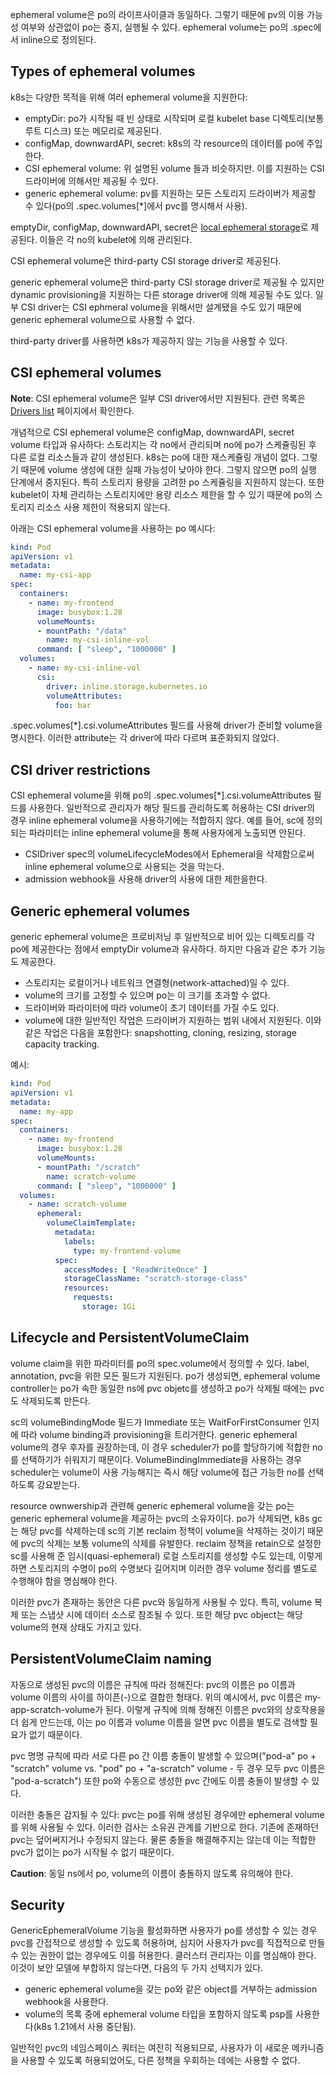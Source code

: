 ephemeral volume은 po의 라이프사이클과 동일하다. 그렇기 때문에 pv의 이용 가능성 여부와 상관없이 po는 중지, 실행될 수 있다. ephemeral volume는 po의 .spec에서 inline으로 정의된다.

## Types of ephemeral volumes
k8s는 다양한 목적을 위해 여러 ephemeral volume을 지원한다:

- emptyDir: po가 시작될 때 빈 상태로 시작되며 로컬 kubelet base 디렉토리(보통 루트 디스크) 또는 메모리로 제공된다.
- configMap, downwardAPI, secret: k8s의 각 resource의 데이터를 po에 주입한다.
- CSI ephemeral volume: 위 설명된 volume 들과 비슷하지만. 이를 지원하는 CSI 드라이버에 의해서만 제공될 수 있다.
- generic ephemeral volume: pv를 지원하는 모든 스토리지 드라이버가 제공할 수 있다(po의 .spec.volumes[*]에서 pvc를 명시해서 사용).

emptyDir, configMap, downwardAPI, secret은 [local ephemeral storage](https://v1-23.docs.kubernetes.io/docs/concepts/configuration/manage-resources-containers/#local-ephemeral-storage)로 제공된다. 이들은 각 no의 kubelet에 의해 관리된다.

CSI ephemeral volume은 third-party CSI storage driver로 제공된다.

generic ephemeral volume은 third-party CSI storage driver로 제공될 수 있지만 dynamic provisioning을 지원하는 다른 storage driver에 의해 제공될 수도 있다. 일부 CSI driver는 CSI ephmeral volume을 위해서만 설계됐을 수도 있기 때문에 generic ephemeral volume으로 사용할 수 없다.

third-party driver를 사용하면 k8s가 제공하지 않는 기능을 사용할 수 있다.

## CSI ephemeral volumes
**Note**: CSI ephemeral volume은 일부 CSI driver에서만 지원된다. 관련 목록은 [Drivers list](https://kubernetes-csi.github.io/docs/drivers.html) 페이지에서 확인한다.

개념적으로 CSI ephemeral volume은 configMap, downwardAPI, secret volume 타입과 유사하다: 스토리지는 각 no에서 관리되며 no에 po가 스케쥴링된 후 다른 로컬 리소스들과 같이 생성된다. k8s는 po에 대한 재스케쥴링 개념이 없다. 그렇기 때문에 volume 생성에 대한 실패 가능성이 낮아야 한다. 그렇지 않으면 po의 실행 단계에서 중지된다. 특히 스토리지 용량을 고려한 po 스케쥴링을 지원하지 않는다. 또한 kubelet이 자체 관리하는 스토리지에만 용량 리소스 제한을 할 수 있기 때문에 po의 스토리지 리소스 사용 제한이 적용되지 않는다.

아래는 CSI ephemeral volume을 사용하는 po 예시다:

``` yaml
kind: Pod
apiVersion: v1
metadata:
  name: my-csi-app
spec:
  containers:
    - name: my-frontend
      image: busybox:1.28
      volumeMounts:
      - mountPath: "/data"
        name: my-csi-inline-vol
      command: [ "sleep", "1000000" ]
  volumes:
    - name: my-csi-inline-vol
      csi:
        driver: inline.storage.kubernetes.io
        volumeAttributes:
          foo: bar
```

.spec.volumes[*].csi.volumeAttributes 필드를 사용해 driver가 준비할 volume을 명시한다. 이러한 attribute는 각 driver에 따라 다르며 표준화되지 않았다. 

## CSI driver restrictions
CSI ephemeral volume을 위해 po의 .spec.volumes[*].csi.volumeAttributes 필드를 사용한다. 일반적으로 관리자가 해당 필드를 관리하도록 허용하는 CSI driver의 경우 inline ephemeral volume을 사용하기에는 적합하지 않다. 예를 들어, sc에 정의되는 파라미터는 inline ephemeral volume을 통해 사용자에게 노출되면 안된다.

- CSIDriver spec의 volumeLifecycleModes에서 Ephemeral을 삭제함으로써 inline ephemeral volume으로 사용되는 것을 막는다.
- admission webhook을 사용해 driver의 사용에 대한 제한을한다.

## Generic ephemeral volumes
generic ephemeral volume은 프로비저닝 후 일반적으로 비어 있는 디렉토리를 각 po에 제공한다는 점에서 emptyDir volume과 유사하다. 하지만 다음과 같은 추가 기능도 제공한다.

- 스토리지는 로컬이거나 네트워크 연결형(network-attached)일 수 있다.
- volume의 크기를 고정할 수 있으며 po는 이 크기를 초과할 수 없다.
- 드라이버와 파라미터에 따라 volume이 초기 데이터를 가질 수도 있다.
- volume에 대한 일반적인 작업은 드라이버가 지원하는 범위 내에서 지원된다. 이와 같은 작업은 다음을 포함한다: snapshotting, cloning, resizing, storage capacity tracking.

예시:

``` yaml
kind: Pod
apiVersion: v1
metadata:
  name: my-app
spec:
  containers:
    - name: my-frontend
      image: busybox:1.28
      volumeMounts:
      - mountPath: "/scratch"
        name: scratch-volume
      command: [ "sleep", "1000000" ]
  volumes:
    - name: scratch-volume
      ephemeral:
        volumeClaimTemplate:
          metadata:
            labels:
              type: my-frontend-volume
          spec:
            accessModes: [ "ReadWriteOnce" ]
            storageClassName: "scratch-storage-class"
            resources:
              requests:
                storage: 1Gi
```

## Lifecycle and PersistentVolumeClaim
volume claim을 위한 파라미터를 po의 spec.volume에서 정의할 수 있다. label, annotation, pvc을 위한 모든 필드가 지원된다. po가 생성되면, ephemeral volume controller는 po가 속한 동일한 ns에 pvc objetc를 생성하고 po가 삭제될 때에는 pvc도 삭제되도록 만든다.

sc의 volumeBindingMode 필드가 Immediate 또는 WaitForFirstConsumer 인지에 따라 volume binding과 provisioning을 트리거한다. generic ephemeral volume의 경우 후자를 권장하는데, 이 경우 scheduler가 po를 할당하기에 적합한 no를 선택하기가 쉬워지기 때문이다. VolumeBindingImmediate을 사용하는 경우 scheduler는 volume이 사용 가능해지는 즉시 해당 volume에 접근 가능한 no를 선택하도록 강요받는다.

resource ownwership과 관련해 generic ephemeral volume을 갖는 po는 generic ephemeral volume을 제공하는 pvc의 소유자이다. po가 삭제되면, k8s gc는 해당 pvc를 삭제하는데 sc의 기본 reclaim 정책이 volume을 삭제하는 것이기 때문에 pvc의 삭제는 보통 volume의 삭제를 유발한다. reclaim 정책을 retain으로 설정한 sc를 사용해 준 임시(quasi-ephemeral) 로컬 스토리지를 생성할 수도 있는데, 이렇게 하면 스토리지의 수명이 po의 수명보다 길어지며 이러한 경우 volume 정리를 별도로 수행해야 함을 명심해야 한다.

이러한 pvc가 존재하는 동안은 다른 pvc와 동일하게 사용될 수 있다. 특히, volume 복제 또는 스냅샷 시에 데이터 소스로 참조될 수 있다. 또한 해당 pvc object는 해당 volume의 현재 상태도 가지고 있다.

## PersistentVolumeClaim naming
자동으로 생성된 pvc의 이름은 규칙에 따라 정해진다: pvc의 이름은 po 이름과 volume 이름의 사이를 하이픈(-)으로 결합한 형태다. 위의 예시에서, pvc 이름은 my-app-scratch-volume가 된다. 이렇게 규칙에 의해 정해진 이름은 pvc와의 상호작용을 더 쉽게 만드는데, 이는 po 이름과 volume 이름을 알면 pvc 이름을 별도로 검색할 필요가 없기 때문이다.

pvc 명명 규칙에 따라 서로 다른 po 간 이름 충돌이 발생할 수 있으며("pod-a" po + "scratch" volume vs. "pod" po + "a-scratch" volume - 두 경우 모두 pvc 이름은 "pod-a-scratch") 또한 po와 수동으로 생성한 pvc 간에도 이름 충돌이 발생할 수 있다.

이러한 충돌은 감지될 수 있다: pvc는 po를 위해 생성된 경우에만  ephemeral volume를 위해 사용될 수 있다. 이러한 검사는 소유권 관계를 기반으로 한다. 기존에 존재하던 pvc는 덮어써지거나 수정되지 않는다. 물론 충돌을 해결해주지는 않는데 이는 적합한 pvc가 없이는 po가 시작될 수 없기 때문이다.

**Caution**: 동일 ns에서 po, volume의 이름이 충돌하지 않도록 유의해야 한다.

## Security
GenericEphemeralVolume 기능을 활성화하면 사용자가 po를 생성할 수 있는 경우 pvc를 간접적으로 생성할 수 있도록 허용하며, 심지어 사용자가 pvc를 직접적으로 만들 수 있는 권한이 없는 경우에도 이를 허용한다. 클러스터 관리자는 이를 명심해야 한다. 이것이 보안 모델에 부합하지 않는다면, 다음의 두 가지 선택지가 있다.

- generic ephemeral volume을 갖는 po와 같은 object를 거부하는 admission webhook을 사용한다.
- volume의 목록 중에 ephemeral volume 타입을 포함하지 않도록 psp를 사용한다(k8s 1.21에서 사용 중단됨).

일반적인 pvc의 네임스페이스 쿼터는 여전히 적용되므로, 사용자가 이 새로운 메카니즘을 사용할 수 있도록 허용되었어도, 다른 정책을 우회하는 데에는 사용할 수 없다.
